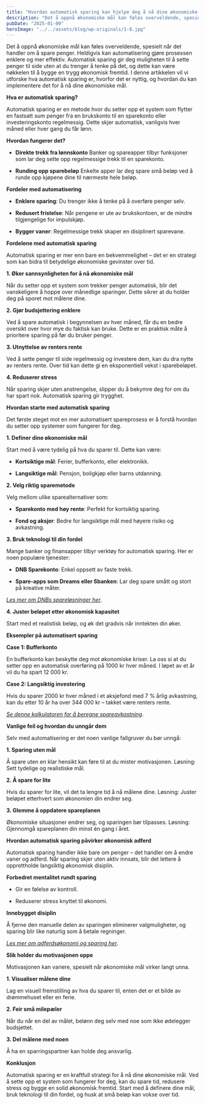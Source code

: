 ```yaml
---
title: "Hvordan automatisk sparing kan hjelpe deg å nå dine økonomiske mål"
description: "Det å oppnå økonomiske mål kan føles overveldende, spesielt når det handler om å spare penger. Heldigvis kan automatisering gjøre prosessen enklere og mer effektiv. Automatisk sparing gir deg muligheten til å sette penger til side uten at du trenger å tenke på det, og dette kan være nøkkelen til å bygge en trygg økonomisk &#8230; Read more"
pubDate: "2025-01-09"
heroImage: "../../assets/blog/wp-originals/1-8.jpg"
---
```


Det å oppnå økonomiske mål kan føles overveldende, spesielt når det handler om å spare penger. Heldigvis kan automatisering gjøre prosessen enklere og mer effektiv. Automatisk sparing gir deg muligheten til å sette penger til side uten at du trenger å tenke på det, og dette kan være nøkkelen til å bygge en trygg økonomisk fremtid. I denne artikkelen vil vi utforske hva automatisk sparing er, hvorfor det er nyttig, og hvordan du kan implementere det for å nå dine økonomiske mål.

**Hva er automatisk sparing?**

Automatisk sparing er en metode hvor du setter opp et system som flytter en fastsatt sum penger fra en brukskonto til en sparekonto eller investeringskonto regelmessig. Dette skjer automatisk, vanligvis hver måned eller hver gang du får lønn.

**Hvordan fungerer det?**

- **Direkte trekk fra lønnskonto**
Banker og spareapper tilbyr funksjoner som lar deg sette opp regelmessige trekk til en sparekonto.

- **Runding opp sparebeløp**
Enkelte apper lar deg spare små beløp ved å runde opp kjøpene dine til nærmeste hele beløp.

**Fordeler med automatisering**

- **Enklere sparing**: Du trenger ikke å tenke på å overføre penger selv.

- **Redusert fristelse**: Når pengene er ute av brukskontoen, er de mindre tilgjengelige for impulskjøp.

- **Bygger vaner**: Regelmessige trekk skaper en disiplinert sparevane.

**Fordelene med automatisk sparing**

Automatisk sparing er mer enn bare en bekvemmelighet – det er en strategi som kan bidra til betydelige økonomiske gevinster over tid.

**1. Øker sannsynligheten for å nå økonomiske mål**

Når du setter opp et system som trekker penger automatisk, blir det vanskeligere å hoppe over månedlige sparinger. Dette sikrer at du holder deg på sporet mot målene dine.

**2. Gjør budsjettering enklere**

Ved å spare automatisk i begynnelsen av hver måned, får du en bedre oversikt over hvor mye du faktisk kan bruke. Dette er en praktisk måte å prioritere sparing på før du bruker penger.

**3. Utnyttelse av renters rente**

Ved å sette penger til side regelmessig og investere dem, kan du dra nytte av renters rente. Over tid kan dette gi en eksponentiell vekst i sparebeløpet.

**4. Reduserer stress**

Når sparing skjer uten anstrengelse, slipper du å bekymre deg for om du har spart nok. Automatisk sparing gir trygghet.

**Hvordan starte med automatisk sparing**

Det første steget mot en mer automatisert spareprosess er å forstå hvordan du setter opp systemer som fungerer for deg.

**1. Definer dine økonomiske mål**

Start med å være tydelig på hva du sparer til. Dette kan være:

- **Kortsiktige mål**: Ferier, bufferkonto, eller elektronikk.

- **Langsiktige mål**: Pensjon, boligkjøp eller barns utdanning.

**2. Velg riktig sparemetode**

Velg mellom ulike sparealternativer som:

- **Sparekonto med høy rente**: Perfekt for kortsiktig sparing.

- **Fond og aksjer**: Bedre for langsiktige mål med høyere risiko og avkastning.

**3. Bruk teknologi til din fordel**

Mange banker og finansapper tilbyr verktøy for automatisk sparing. Her er noen populære tjenester:

- **DNB Sparekonto**: Enkel oppsett av faste trekk.

- **Spare-apps som Dreams eller Sbanken**: Lar deg spare smått og stort på kreative måter.

*[Les mer om DNBs spareløsninger her](https://www.dnb.no/)*.

**4. Juster beløpet etter økonomisk kapasitet**

Start med et realistisk beløp, og øk det gradvis når inntekten din øker.

**Eksempler på automatisert sparing**

**Case 1: Bufferkonto**

En bufferkonto kan beskytte deg mot økonomiske kriser. La oss si at du setter opp en automatisk overføring på 1000 kr hver måned. I løpet av et år vil du ha spart 12 000 kr.

**Case 2: Langsiktig investering**

Hvis du sparer 2000 kr hver måned i et aksjefond med 7 % årlig avkastning, kan du etter 10 år ha over 344 000 kr – takket være renters rente.

*[Se denne kalkulatoren for å beregne spareavkastning](https://www.nordnet.no/)*.

**Vanlige feil og hvordan du unngår dem**

Selv med automatisering er det noen vanlige fallgruver du bør unngå:

**1. Sparing uten mål**

Å spare uten en klar hensikt kan føre til at du mister motivasjonen. Løsning: Sett tydelige og realistiske mål.

**2. Å spare for lite**

Hvis du sparer for lite, vil det ta lengre tid å nå målene dine. Løsning: Juster beløpet etterhvert som økonomien din endrer seg.

**3. Glemme å oppdatere spareplanen**

Økonomiske situasjoner endrer seg, og sparingen bør tilpasses. Løsning: Gjennomgå spareplanen din minst én gang i året.

**Hvordan automatisk sparing påvirker økonomisk adferd**

Automatisk sparing handler ikke bare om penger – det handler om å endre vaner og adferd. Når sparing skjer uten aktiv innsats, blir det lettere å opprettholde langsiktig økonomisk disiplin.

**Forbedret mentalitet rundt sparing**

- Gir en følelse av kontroll.

- Reduserer stress knyttet til økonomi.

**Innebygget disiplin**

Å fjerne den manuelle delen av sparingen eliminerer valgmuligheter, og sparing blir like naturlig som å betale regninger.

*[Les mer om adferdsøkonomi og sparing her](https://www.adferdsokonomi.no/)*.

**Slik holder du motivasjonen oppe**

Motivasjonen kan variere, spesielt når økonomiske mål virker langt unna.

**1. Visualiser målene dine**

Lag en visuell fremstilling av hva du sparer til, enten det er et bilde av drømmehuset eller en ferie.

**2. Feir små milepæler**

Når du når en del av målet, belønn deg selv med noe som ikke ødelegger budsjettet.

**3. Del målene med noen**

Å ha en sparringspartner kan holde deg ansvarlig.

**Konklusjon**

Automatisk sparing er en kraftfull strategi for å nå dine økonomiske mål. Ved å sette opp et system som fungerer for deg, kan du spare tid, redusere stress og bygge en solid økonomisk fremtid. Start med å definere dine mål, bruk teknologi til din fordel, og husk at små beløp kan vokse over tid.